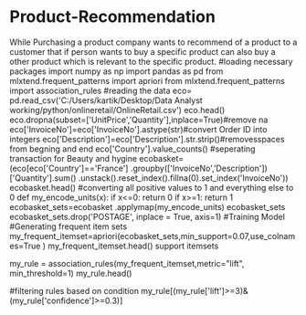 # Product-Recommendation
While Purchasing a product company wants to recommend of a  product to a customer  that if person wants to buy a specific product can  also buy a other product  which is  relevant to the specific product.
#loading necessary packages
import numpy as np
import pandas as pd
from mlxtend.frequent_patterns import apriori
from mlxtend.frequent_patterns import association_rules 
#reading the data
eco= pd.read_csv('C:/Users/kartik/Desktop/Data Analyst working/python/onlineretail/OnlineRetail.csv')
eco.head()
eco.dropna(subset=['UnitPrice','Quantity'],inplace=True)#remove na
eco['InvoiceNo']=eco['InvoiceNo'].astype(str)#convert Order ID into integers
eco['Description']=eco['Description'].str.strip()#removesspaces from begning and end
eco['Country'].value_counts()
#seperating transaction for Beauty and hygine
ecobasket=(eco[eco['Country']=='France']
           .groupby(['InvoiceNo','Description'])['Quantity'].sum()
           .unstack().reset_index().fillna(0).set_index('InvoiceNo'))
ecobasket.head() 
 #converting all positive values to 1 and everything else to 0
def my_encode_units(x):
    if x<=0:
        return 0
    if x>=1:
        return 1
ecobasket_sets=ecobasket .applymap(my_encode_units)
ecobasket_sets
ecobasket_sets.drop('POSTAGE', inplace = True, axis=1)
#Training Model
#Generating frequent item sets
my_frequent_itemset=apriori(ecobasket_sets,min_support=0.07,use_colnames=True )
my_frequent_itemset.head()
support	itemsets

my_rule = association_rules(my_frequent_itemset,metric="lift", min_threshold=1)
my_rule.head()

#filtering rules based on condition
my_rule[(my_rule['lift']>=3)&
        (my_rule['confidence']>=0.3)]
